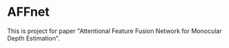 # AFFnet
This is project for paper "Attentional Feature Fusion Network for Monocular Depth Estimation".
